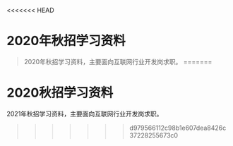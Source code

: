 <<<<<<< HEAD
# 2020年秋招学习资料
> 2020年秋招学习资料，主要面向互联网行业开发岗求职。
=======
# 2020秋招学习资料
2021年秋招学习资料，主要面向互联网行业开发岗求职。
>>>>>>> d979566112c98b1e607dea8426c37228255673c0
